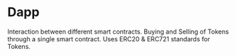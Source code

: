 # Dapp
Interaction between different smart contracts. Buying and Selling of Tokens through a single smart contract. Uses ERC20 &amp; ERC721 standards for Tokens. 
